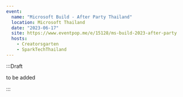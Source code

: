 ```yaml
---
event:
  name: "Microsoft Build - After Party Thailand"
  location: Microsoft Thailand
  date: "2023-06-17"
  site: https://www.eventpop.me/e/15128/ms-build-2023-after-party
  hosts:
    - Creatorsgarten
    - SparkTechThailand
---
```


:::Draft

to be added

:::
